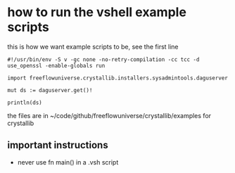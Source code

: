 
# how to run the vshell example scripts

this is how we want example scripts to be, see the first line

```vlang
#!/usr/bin/env -S v -gc none -no-retry-compilation -cc tcc -d use_openssl -enable-globals run

import freeflowuniverse.crystallib.installers.sysadmintools.daguserver

mut ds := daguserver.get()!

println(ds)
```

the files are in ~/code/github/freeflowuniverse/crystallib/examples for crystallib

## important instructions

- never use fn main() in a .vsh script

